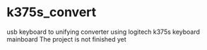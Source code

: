 # k375s_convert
usb keyboard to unifying converter using logitech k375s keyboard mainboard
The project is not finished yet
